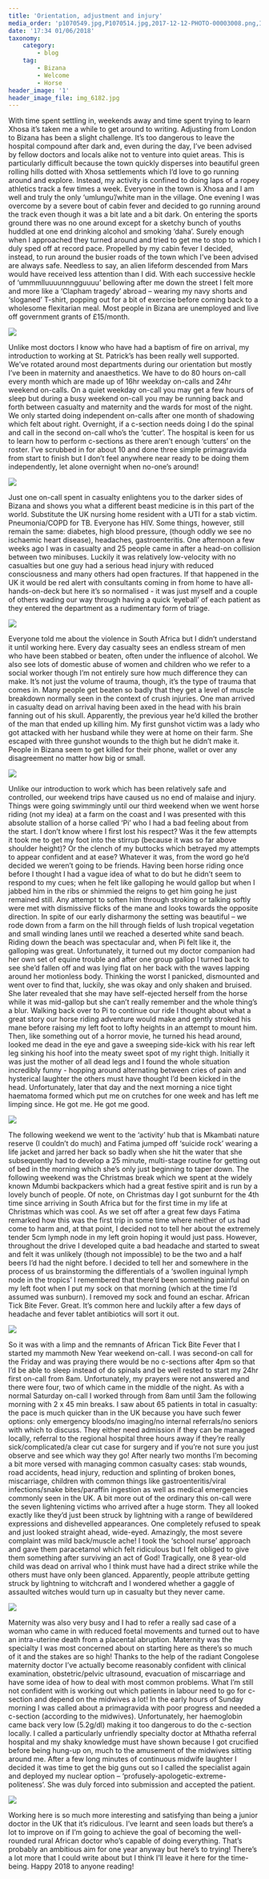 ```yaml
---
title: 'Orientation, adjustment and injury'
media_order: 'p1070549.jpg,P1070514.jpg,2017-12-12-PHOTO-00003008.png,IMG_6175.jpg,IMG_6178.jpg,IMG_6196.jpg,IMG_6199.jpg,P1070499.jpg,P1070509.jpg,P1070515.jpg,IMG_6213.JPG,img_6182.jpg'
date: '17:34 01/06/2018'
taxonomy:
    category:
        - blog
    tag:
        - Bizana
        - Welcome
        - Horse
header_image: '1'
header_image_file: img_6182.jpg
---
```


With time spent settling in, weekends away and time spent trying to learn Xhosa it’s taken me a while to get around to writing. Adjusting from London to Bizana has been a slight challenge. It’s too dangerous to leave the hospital compound after dark and, even during the day, I’ve been advised by fellow doctors and locals alike not to venture into quiet areas. This is particularly difficult because the town quickly disperses into beautiful green rolling hills dotted with Xhosa settlements which I’d love to go running around and explore. Instead, my activity is confined to doing laps of a ropey athletics track a few times a week. Everyone in the town is Xhosa and I am well and truly the only ‘umlungu’/white man in the village. One evening I was overcome by a severe bout of cabin fever and decided to go running around the track even though it was a bit late and a bit dark. On entering the sports ground there was no one around except for a sketchy bunch of youths huddled at one end drinking alcohol and smoking ‘daha’. Surely enough when I approached they turned around and tried to get me to stop to which I duly sped off at record pace. Propelled by my cabin fever I decided, instead, to run around the busier roads of the town which I’ve been advised are always safe. Needless to say, an alien lifeform descended from Mars would have received less attention than I did. With each successive heckle of ‘ummmlluuuunnngguuuu’ bellowing after me down the street I felt more and more like a ‘Clapham tragedy’ abroad – wearing my navy shorts and ‘sloganed’ T-shirt, popping out for a bit of exercise before coming back to a wholesome flexitarian meal. Most people in Bizana are unemployed and live off government grants of £15/month. 

![](IMG_6213.JPG)

Unlike most doctors I know who have had a baptism of fire on arrival, my introduction to working at St. Patrick’s has been really well supported. We’ve rotated around most departments during our orientation but mostly I’ve been in maternity and anaesthetics. We have to do 80 hours on-call every month which are made up of 16hr weekday on-calls and 24hr weekend on-calls. On a quiet weekday on-call you may get a few hours of sleep but during a busy weekend on-call you may be running back and forth between casualty and maternity and the wards for most of the night. We only started doing independent on-calls after one month of shadowing which felt about right. Overnight, if a c-section needs doing I do the spinal and call in the second on-call who’s the ‘cutter’. The hospital is keen for us to learn how to perform c-sections as there aren’t enough ‘cutters’ on the roster. I’ve scrubbed in for about 10 and done three simple primagravida from start to finish but I don’t feel anywhere near ready to be doing them independently, let alone overnight when no-one’s around!

![](P1070515.jpg)

Just one on-call spent in casualty enlightens you to the darker sides of Bizana and shows you what a different beast medicine is in this part of the world. Substitute the UK nursing home resident with a UTI for a stab victim. Pneumonia/COPD for TB. Everyone has HIV. Some things, however, still remain the same: diabetes, high blood pressure, (though oddly we see no ischaemic heart disease), headaches, gastroenteritis. One afternoon a few weeks ago I was in casualty and 25 people came in after a head-on collision between two minibuses. Luckily it was relatively low-velocity with no casualties but one guy had a serious head injury with reduced consciousness and many others had open fractures. If that happened in the UK it would be red alert with consultants coming in from home to have all-hands-on-deck but here it’s so normalised - it was just myself and a couple of others wading our way through having a quick ‘eyeball’ of each patient as they entered the department as a rudimentary form of triage. 

![](IMG_6196.jpg)

Everyone told me about the violence in South Africa but I didn’t understand it until working here. Every day casualty sees an endless stream of men who have been stabbed or beaten, often under the influence of alcohol. We also see lots of domestic abuse of women and children who we refer to a social worker though I’m not entirely sure how much difference they can make. It’s not just the volume of trauma, though, it’s the type of trauma that comes in. Many people get beaten so badly that they get a level of muscle breakdown normally seen in the context of crush injuries. One man arrived in casualty dead on arrival having been axed in the head with his brain fanning out of his skull. Apparently, the previous year he’d killed the brother of the man that ended up killing him. My first gunshot victim was a lady who got attacked with her husband while they were at home on their farm. She escaped with three gunshot wounds to the thigh but he didn’t make it. People in Bizana seem to get killed for their phone, wallet or over any disagreement no matter how big or small. 

![](P1070499.jpg)

Unlike our introduction to work which has been relatively safe and controlled, our weekend trips have caused us no end of malaise and injury. Things were going swimmingly until our third weekend when we went horse riding (not my idea) at a farm on the coast and I was presented with this absolute stallion of a horse called ‘Pi’ who I had a bad feeling about from the start. I don’t know where I first lost his respect? Was it the few attempts it took me to get my foot into the stirrup (because it was so far above shoulder height)? Or the clench of my buttocks which betrayed my attempts to appear confident and at ease? Whatever it was, from the word go he’d decided we weren’t going to be friends. Having been horse riding once before I thought I had a vague idea of what to do but he didn’t seem to respond to my cues; when he felt like galloping he would gallop but when I jabbed him in the ribs or shimmied the reigns to get him going he just remained still. Any attempt to soften him through stroking or talking softly were met with dismissive flicks of the mane and looks towards the opposite direction. In spite of our early disharmony the setting was beautiful – we rode down from a farm on the hill through fields of lush tropical vegetation and small winding lanes until we reached a deserted white sand beach. Riding down the beach was spectacular and, when Pi felt like it, the galloping was great. Unfortunately, it turned out my doctor companion had her own set of equine trouble and after one group gallop I turned back to see she’d fallen off and was lying flat on her back with the waves lapping around her motionless body. Thinking the worst I panicked, dismounted and went over to find that, luckily, she was okay and only shaken and bruised. She later revealed that she may have self-ejected herself from the horse while it was mid-gallop but she can’t really remember and the whole thing’s a blur. Walking back over to Pi to continue our ride I thought about what a great story our horse riding adventure would make and gently stroked his mane before raising my left foot to lofty heights in an attempt to mount him. Then, like something out of a horror movie, he turned his head around, looked me dead in the eye and gave a sweeping side-kick with his rear left leg sinking his hoof into the meaty sweet spot of my right thigh. Initially it was just the mother of all dead legs and I found the whole situation incredibly funny - hopping around alternating between cries of pain and hysterical laughter the others must have thought I’d been kicked in the head. Unfortunately, later that day and the next morning a nice tight haematoma formed which put me on crutches for one week and has left me limping since. He got me. He got me good. 

![](2017-12-12-PHOTO-00003008.png)

The following weekend we went to the ‘activity’ hub that is Mkambati nature reserve (I couldn’t do much) and Fatima jumped off ‘suicide rock’ wearing a life jacket and jarred her back so badly when she hit the water that she subsequently had to develop a 25 minute, multi-stage routine for getting out of bed in the morning which she’s only just beginning to taper down. The following weekend was the Christmas break which we spent at the widely known Mdumbi backpackers which had a great festive spirit and is run by a lovely bunch of people. Of note, on Christmas day I got sunburnt for the 4th time since arriving in South Africa but for the first time in my life at Christmas which was cool. As we set off after a great few days Fatima remarked how this was the first trip in some time where neither of us had come to harm and, at that point, I decided not to tell her about the extremely tender 5cm lymph node in my left groin hoping it would just pass. However, throughout the drive I developed quite a bad headache and started to sweat and felt it was unlikely (though not impossible) to be the two and a half beers I’d had the night before. I decided to tell her and somewhere in the process of us brainstorming the differentials of a ‘swollen inguinal lymph node in the tropics’ I remembered that there’d been something painful on my left foot when I put my sock on that morning (which at the time I’d assumed was sunburn). I removed my sock and found an eschar. African Tick Bite Fever. Great. It’s common here and luckily after a few days of headache and fever tablet antibiotics will sort it out.

![](p1070549.jpg)

So it was with a limp and the remnants of African Tick Bite Fever that I started my mammoth New Year weekend on-call. I was second-on call for the Friday and was praying there would be no c-sections after 4pm so that I’d be able to sleep instead of do spinals and be well rested to start my 24hr first on-call from 8am. Unfortunately, my prayers were not answered and there were four, two of which came in the middle of the night. As with a normal Saturday on-call I worked through from 8am until 3am the following morning with 2 x 45 min breaks. I saw about 65 patients in total in casualty: the pace is much quicker than in the UK because you have such fewer options: only emergency bloods/no imaging/no internal referrals/no seniors with which to discuss. They either need admission if they can be managed locally, referral to the regional hospital three hours away if they’re really sick/complicated/a clear cut case for surgery and if you’re not sure you just observe and see which way they go! After nearly two months I’m becoming a bit more versed with managing common casualty cases: stab wounds, road accidents, head injury, reduction and splinting of broken bones, miscarriage, children with common things like gastroenteritis/viral infections/snake bites/paraffin ingestion as well as medical emergencies commonly seen in the UK. A bit more out of the ordinary this on-call were the seven lightening victims who arrived after a huge storm. They all looked exactly like they’d just been struck by lightning with a range of bewildered expressions and dishevelled appearances. One completely refused to speak and just looked straight ahead, wide-eyed. Amazingly, the most severe complaint was mild back/muscle ache! I took the ‘school nurse’ approach and gave them paracetamol which felt ridiculous but I felt obliged to give them something after surviving an act of God! Tragically, one 8 year-old child was dead on arrival who I think must have had a direct strike while the others must have only been glanced. Apparently, people attribute getting struck by lightning to witchcraft and I wondered whether a gaggle of assaulted witches would turn up in casualty but they never came.

![](IMG_6178.jpg)

Maternity was also very busy and I had to refer a really sad case of a woman who came in with reduced foetal movements and turned out to have an intra-uterine death from a placental abruption. Maternity was the specialty I was most concerned about on starting here as there’s so much of it and the stakes are so high! Thanks to the help of the radiant Congolese maternity doctor I’ve actually become reasonably confident with clinical examination, obstetric/pelvic ultrasound, evacuation of miscarriage and have some idea of how to deal with most common problems. What I’m still not confident with is working out which patients in labour need to go for c-section and depend on the midwives a lot! In the early hours of Sunday morning I was called about a primagravida with poor progress and needed a c-section (according to the midwives). Unfortunately, her haemoglobin came back very low (5.2g/dl) making it too dangerous to do the c-section locally. I called a particularly unfriendly specialty doctor at Mthatha referral hospital and my shaky knowledge must have shown because I got crucified before being hung-up on, much to the amusement of the midwives sitting around me. After a few long minutes of continuous midwife laughter I decided it was time to get the big guns out so I called the specialist again and deployed my nuclear option – ‘profusely-apologetic-extreme-politeness’. She was duly forced into submission and accepted the patient.

![](P1070514.jpg)

Working here is so much more interesting and satisfying than being a junior doctor in the UK that it’s ridiculous. I’ve learnt and seen loads but there’s a lot to improve on if I’m going to achieve the goal of becoming the well-rounded rural African doctor who’s capable of doing everything. That’s probably an ambitious aim for one year anyway but here’s to trying! There’s a lot more that I could write about but I think I’ll leave it here for the time-being. Happy 2018 to anyone reading!